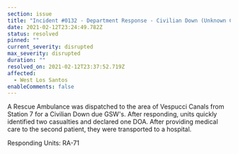 ```yaml
---
section: issue
title: "Incident #0132 - Department Response - Civilian Down (Unknown Causes)"
date: 2021-02-12T23:24:49.782Z
status: resolved
pinned: ""
current_severity: disrupted
max_severity: disrupted
duration: ""
resolved_on: 2021-02-12T23:37:52.719Z
affected:
  - West Los Santos
enableComments: false
---
```

A Rescue Ambulance was dispatched to the area of Vespucci Canals from Station 7 for a Civilian Down due GSW's. After responding, units quickly identified two casualties and declared one DOA. After providing medical care to the second patient, they were transported to a hospital.

Responding Units: RA-71